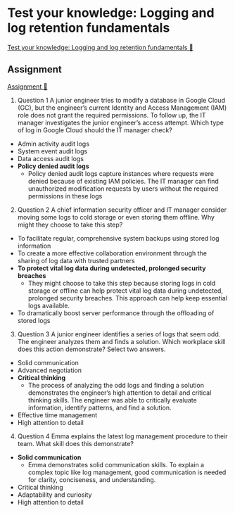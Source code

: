 # Test your knowledge: Logging and log retention fundamentals

[Test your knowledge: Logging and log retention fundamentals 🔗](https://www.coursera.org/learn/detect-respond-and-recover-from-cloud-cybersecurity-attacks/assignment-submission/Fb40V/test-your-knowledge-logging-and-log-retention-fundamentals)

## Assignment

[Assignment 🔗](https://www.coursera.org/learn/detect-respond-and-recover-from-cloud-cybersecurity-attacks/assignment-submission/Fb40V/test-your-knowledge-logging-and-log-retention-fundamentals/attempt)

1.  Question 1
    A junior engineer tries to modify a database in Google Cloud (GC), but the engineer’s current Identity and Access Management (IAM) role does not grant the required permissions. To follow up, the IT manager investigates the junior engineer’s access attempt. Which type of log in Google Cloud should the IT manager check?

- Admin activity audit logs
- System event audit logs
- Data access audit logs
- **Policy denied audit logs**
  - Policy denied audit logs capture instances where requests were denied because of existing IAM policies. The IT manager can find unauthorized modification requests by users without the required permissions in these logs

2. Question 2
   A chief information security officer and IT manager consider moving some logs to cold storage or even storing them offline. Why might they choose to take this step?

- To facilitate regular, comprehensive system backups using stored log information
- To create a more effective collaboration environment through the sharing of log data with trusted partners
- **To protect vital log data during undetected, prolonged security breaches**
  - They might choose to take this step because storing logs in cold storage or offline can help protect vital log data during undetected, prolonged security breaches. This approach can help keep essential logs available.
- To dramatically boost server performance through the offloading of stored logs

3. Question 3
   A junior engineer identifies a series of logs that seem odd. The engineer analyzes them and finds a solution. Which workplace skill does this action demonstrate? Select two answers.

- Solid communication
- Advanced negotiation
- **Critical thinking**
  - The process of analyzing the odd logs and finding a solution demonstrates the engineer’s high attention to detail and critical thinking skills. The engineer was able to critically evaluate information, identify patterns, and find a solution.
- Effective time management
- High attention to detail

4. Question 4
   Emma explains the latest log management procedure to their team. What skill does this demonstrate?

- **Solid communication**
  - Emma demonstrates solid communication skills. To explain a complex topic like log management, good communication is needed for clarity, conciseness, and understanding.
- Critical thinking
- Adaptability and curiosity
- High attention to detail
